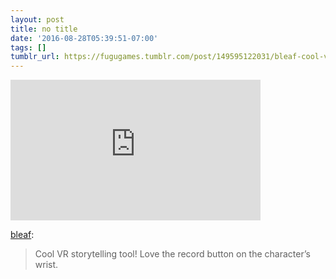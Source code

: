 ```yaml
---
layout: post
title: no title
date: '2016-08-28T05:39:51-07:00'
tags: []
tumblr_url: https://fugugames.tumblr.com/post/149595122031/bleaf-cool-vr-storytelling-tool-love-the
---
```

<iframe width="400" height="225" id="youtube_iframe" src="https://www.youtube.com/embed/2p9Cx4iX47E?feature=oembed&amp;enablejsapi=1&amp;origin=https://safe.txmblr.com&amp;wmode=opaque" frameborder="0" allow="accelerometer; autoplay; encrypted-media; gyroscope; picture-in-picture" allowfullscreen></iframe>  

[bleaf](http://bleaf.tumblr.com/post/149587631409):

> Cool VR storytelling tool! Love the record button on the character’s wrist.


